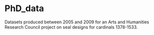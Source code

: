# PhD_data
Datasets produced between 2005 and 2009 for an Arts and Humanities Research Council project on seal designs for cardinals 1378-1533.
